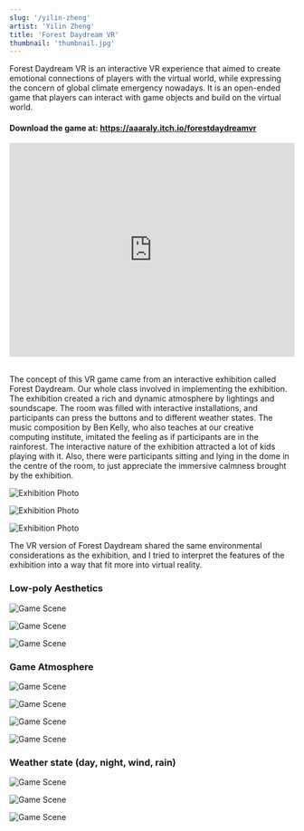 ```yaml
---
slug: '/yilin-zheng'
artist: 'Yilin Zheng'
title: 'Forest Daydream VR'
thumbnail: 'thumbnail.jpg'
---
```


Forest Daydream VR is an interactive VR experience that aimed to create emotional connections of players with the virtual world, while expressing the concern of global climate emergency nowadays. It is an open-ended game that players can interact with game objects and build on the virtual world.

#### Download the game at: https://aaaraly.itch.io/forestdaydreamvr

<div style="padding:75% 0 0 0;position:relative;"><iframe src="https://vimeo.com/485396365=0&byline=0&portrait=0" style="position:absolute;top:0;left:0;width:100%;height:100%;" frameborder="0" allow="autoplay; fullscreen" allowfullscreen></iframe></div><script src="https://player.vimeo.com/api/player.js"></script>

<br />

The concept of this VR game came from an interactive exhibition called Forest Daydream. Our whole class involved in implementing the exhibition. The exhibition created a rich and dynamic atmosphere by lightings and soundscape. The room was filled with interactive installations, and participants can press the buttons and to different weather states. The music composition by Ben Kelly, who also teaches at our creative computing institute, imitated the feeling as if participants are in the rainforest. The interactive nature of the exhibition attracted a lot of kids playing with it. Also, there were participants sitting and lying in the dome in the centre of the room, to just appreciate the immersive calmness brought by the exhibition.

![Exhibition Photo](IMG_20200216_132119.jpg)

![Exhibition Photo](IMG_20200216_132232.jpg)

![Exhibition Photo](IMG_20200216_132831.jpg)

The VR version of Forest Daydream shared the same environmental considerations as the exhibition, and I tried to interpret the features of the exhibition into a way that fit more into virtual reality.

### Low-poly Aesthetics

![Game Scene](Screenshot11.png)

![Game Scene](Screenshot13.png)

![Game Scene](Screenshot9.png)

### Game Atmosphere

![Game Scene](Anna3.png)

![Game Scene](Screenshot6.png)

![Game Scene](Screenshot7.png)

![Game Scene](Screenshot10.png)

### Weather state (day, night, wind, rain)

![Game Scene](Screenshot8.png)

![Game Scene](Screenshot17.png)

![Game Scene](Screenshot.png)
